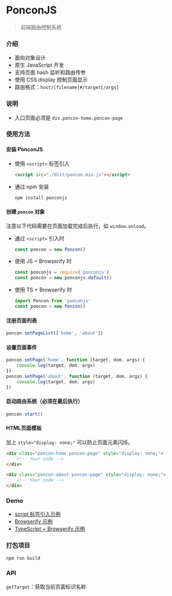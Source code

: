 # PonconJS

> 前端路由控制系统

### 介绍

* 面向对象设计
* 原生 JavaScript 开发
* 支持页面 hash 监听和路由传参
* 使用 CSS display 控制页面显示
* 路由格式：`host/[filename]#/target[/args]`​

### 说明

* 入口页面必须是 `div.poncon-home.poncon-page`​

### 使用方法

#### 安装 PonconJS

* 使用 `<script>`​ 标签引入

  ```html
  <script src="./dist/poncon.min.js"></script>
  ```
* 通过 npm 安装

  ```bash
  npm install ponconjs
  ```

#### 创建 `poncon`​ 对象

注意以下代码需要在页面加载完成后执行，如 `window.onload`​。

* 通过 `<script>`​ 引入时

  ```js
  const poncon = new Poncon()
  ```
* 使用 JS + Browserify 时

  ```js
  const ponconjs = require('ponconjs')
  const poncon = new ponconjs.default()
  ```
* 使用 TS + Browserify 时

  ```ts
  import Poncon from 'ponconjs'
  const poncon = new Poncon()
  ```

#### 注册页面列表

```js
poncon.setPageList(['home', 'about'])
```

#### 设置页面事件

```js
poncon.setPage('home', function (target, dom, args) {
    console.log(target, dom, args)
})
poncon.setPage('about', function (target, dom, args) {
    console.log(target, dom, args)
})
```

#### 启动路由系统（必须在最后执行）

```js
poncon.start()
```

#### HTML页面模板

加上 `style="display: none;"`​ 可以防止页面元素闪烁。

```html
<div class="poncon-home poncon-page" style="display: none;">
    <!-- Your code -->
</div>

<div class="poncon-about poncon-page" style="display: none;">
    <!-- Your code -->
</div>
```

### Demo

* [script 标签引入示例](demo/script-tag-demo/README.md)
* [Browserify 示例](demo/browserify-demo/README.md)
* [TypeScript + Browserify 示例](demo/ts-browserify-demo/README.md)

### 打包项目

```bash
npm run build
```

### API

`getTarget`​：获取当前页面标识名称
